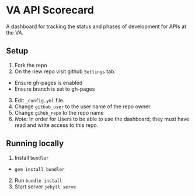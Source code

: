 # VA API Scorecard

A dashboard for tracking the status and phases of development for APIs at the VA.

## Setup

1. Fork the repo
2. On the new repo visit github `Settings` tab.
  - Ensure gh-pages is enabled
  - Ensure branch is set to gh-pages
3. Edit `_config.yml` file.
4. Change `github_user` to the user name of the repo owner
5. Change `gihub_repo` to the repo name
6. *Note:* In order for Users to be able to use the dashboard, they must have read and write access to this repo.

## Running locally

1. Install `bundler`
  - `gem install bundler`
2. Run `bundle install`
3. Start server `jekyll serve`
